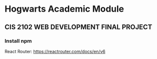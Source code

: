 # Hogwarts Academic Module
## CIS 2102 WEB DEVELOPMENT FINAL PROJECT

### Install npm
React Router: https://reactrouter.com/docs/en/v6
